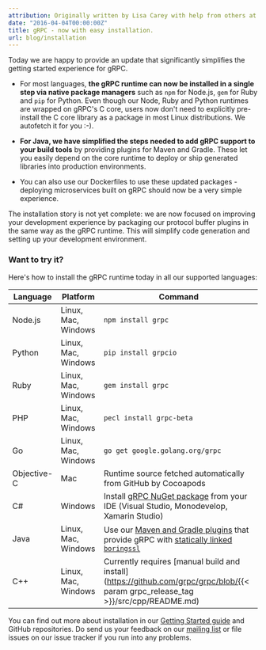```yaml
---
attribution: Originally written by Lisa Carey with help from others at Google.
date: "2016-04-04T00:00:00Z"
title: gRPC - now with easy installation.
url: blog/installation
---
```


Today we are happy to provide an update that significantly simplifies the getting started experience for gRPC.

   * For most languages, **the gRPC runtime can now be installed in a single step via native package managers** such as `npm` for Node.js, `gem` for Ruby and `pip` for Python. Even though our Node, Ruby and Python runtimes are wrapped on gRPC's C core, users now don't need to explicitly pre-install the C core library as a package in most Linux distributions. We autofetch it for you :-).

   * **For Java, we have simplified the steps needed to add gRPC support to your build tools** by providing plugins for Maven and Gradle. These let you easily depend on the core runtime to deploy or ship generated libraries into production environments.

   * You can also use our Dockerfiles to use these updated packages - deploying microservices built on gRPC should now be a very simple experience. 

<!--more-->

The installation story is not yet complete: we are now focused on improving your development experience by packaging our protocol buffer plugins in the same way as the gRPC runtime. This will simplify code generation and setting up your development environment.

### Want to try it?

Here's how to install the gRPC runtime today in all our supported languages:

Language | Platform | Command
---------|----------|--------
Node.js | Linux, Mac, Windows | `npm install grpc`
Python | Linux, Mac, Windows | `pip install grpcio`
Ruby | Linux, Mac, Windows | `gem install grpc`
PHP | Linux, Mac, Windows | `pecl install grpc-beta`
Go | Linux, Mac, Windows | `go get google.golang.org/grpc`
Objective-C | Mac | Runtime source fetched automatically from GitHub by Cocoapods
C# | Windows | Install [gRPC NuGet package](https://www.nuget.org/packages/Grpc/) from your IDE (Visual Studio, Monodevelop, Xamarin Studio)
Java | Linux, Mac, Windows | Use our [Maven and Gradle plugins](https://github.com/grpc/grpc-java/blob/master/README.md) that provide gRPC with [statically linked `boringssl`](https://github.com/grpc/grpc-java/blob/master/SECURITY.md#openssl-statically-linked-netty-tcnative-boringssl-static)
C++ | Linux, Mac, Windows | Currently requires [manual build and install](https://github.com/grpc/grpc/blob/{{< param grpc_release_tag >}}/src/cpp/README.md)

You can find out more about installation in our [Getting Started guide](/docs/quickstart) and GitHub repositories. Do send us your feedback on our [mailing list](https://groups.google.com/forum/#!forum/grpc-io) or file issues on our issue tracker if you run into any problems.

